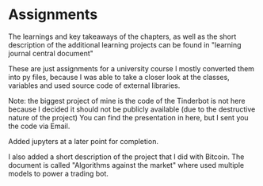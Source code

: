 # Assignments

The learnings and key takeaways of the chapters, as well as the short description of the additional learning projects can be found in "learning journal central document"

These are just assignments for a university course 
I mostly converted them into py files, because I was able to take a closer look at the classes, variables and used source code of external libraries.

Note: the biggest project of mine is the code of the Tinderbot is not here because I decided it should not be publicly available (due to the destructive nature of the project)
You can find the presentation in here, but I sent you the code via Email. 

Added jupyters at a later point for completion.

I also added a short description of the project that I did with Bitcoin. The document is called "Algorithms against the market" where used multiple models to power a trading bot. 

